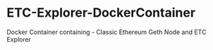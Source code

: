 # ETC-Explorer-DockerContainer
Docker Container containing - Classic Ethereum Geth Node and ETC Explorer
